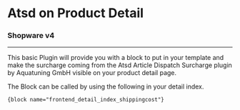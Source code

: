 # Atsd on Product Detail #

### Shopware v4 ###

---

This basic Plugin will provide you with a block to put in your template and make the surcharge coming from the Atsd Article Dispatch Surcharge plugin by Aquatuning GmbH visible on your product detail page.

The Block can be called by using the following in your detail index.

    {block name="frontend_detail_index_shippingcost"}